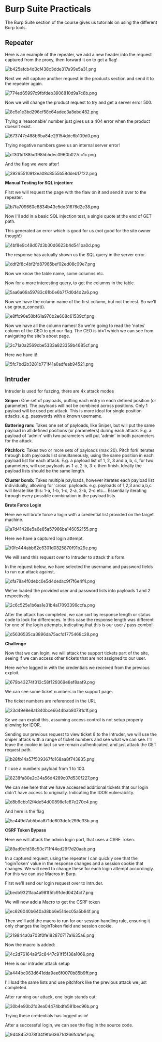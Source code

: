 # Burp Suite Practicals

The Burp Suite section of the course gives us tutorials on using the different Burp tools.

## Repeater

Here is an example of the repeater, we add a new header into the request captured from the proxy, then forward it on to get a flag!

![b425afcb4d3cf438c3dde317a99e5a31.png](images/d374b56796c0498aacab42b685eb06e4.png)

Next we will capture another request in the products section and send it to the repeater again.

![774ed65997c9fbfdeb3906810d9a7c6b.png](images/d33579a55eb14bac88dace8944e80e6c.png)

Now we will change the product request to try and get a server error 500.

![8c5e1e3bd296cf58c64adec3a8ebd482.png](images/bc29abc9179144b3b9da47e1d966cd23.png)

Trying a 'reasonable' number just gives us a 404 error when the product doesn't exist.

![673747c488b6ba84e29154ddc6b109d0.png](images/53ac54d26bad492c89aa1079890a0c1c.png)

Trying negative numbers gave us an internal server error!

![cf301d1885d1985b5dec0960b027cc1c.png](images/dafb5599090e4f468afa6184dfa88fbe.png)

And the flag we were after!

![39265510913ea08c8555b58ddeb17f22.png](images/9408d8d809d94c6b9a76d8431d1425bb.png)

**Manual Testing for SQL injection:**

First we will request the page with the flaw on it and send it over to the repeater.

![b7fa709660c8834b43e5de31676d2e38.png](images/032603b5a4004d7d926d943ee95b0cee.png)

Now I'll add in a basic SQL injection test, a single quote at the end of GET path.

This generated an error which is good for us (not good for the site owner though!)

![4bf8e9c48d07d3b30d6623b4d541ba0d.png](images/f58d9b83d74c468fa8b21ad1f148bc4d.png)

The response has actually shown us the SQL query in the server error.

![ddf2f8c4bf2fd87985bef02ed08c09e7.png](images/1513228e680f4889818933a1fba6e18b.png)

Now we know the table name, some columns etc.

Now for a more interesting query, to get the columns in the table.

![5aa6a69a59783c61b0e6b7f7d0d4d2a6.png](images/57e2470234424ada882e865278172e3e.png)

Now we have the column name of the first column, but not the rest. So we'll use group_concat().

![e8ffc90e50bf61a970b2e608c61539cf.png](images/459f6eec01064050a69aa5deccfb7ff3.png)

Now we have all the column names! So we're going to read the 'notes' column of the CEO to get our flag. The CEO is id=1 which we can see from navigating the site's about page.

![2c71a0a2569cbe5333a823359b4685cf.png](images/e7d826c91724421e9104ede67b9a945f.png)

Here we have it!

![5fc7bd2b3281b771f41a0adfeab94521.png](images/fa5a5814868e4afab5909bf3b884c956.png)

## Intruder

Intruder is used for fuzzing, there are 4x attack modes

**Sniper:** One set of payloads, putting each entry in each defined position (or parameter). The payloads will not be combined across positions. Only 1 payload will be used per attack. This is more ideal for single position attacks. e.g. passwords with a known username.

**Battering ram:** Takes one set of payloads, like Sniper, but will put the same payload in all defined positions (or parameters) during each attack. E.g. a payload of 'admin' with two parameters will put 'admin' in both parameters for the attack.

**Pitchfork:** Takes two or more sets of payloads (max 20). Pitch fork iterates through both payloads list simultaneously, using the same position in each payload list for each attack. E.g. a payload list of 1, 2, 3 and a, b, c, for two parameters, will use payloads as 1-a, 2-b, 3-c then finish. Ideally the payload lists should be the same length.

**Cluster bomb:** Takes multiple payloads, however iterates each payload list individually, allowing for 'cross' payloads. e.g. payloads of 1,2,3 and a,b,c will iterate like this: 1-a, 1-b, 1-c, 2-a, 2-b, 2-c etc... Essentially iterating through every possible combination in the payload lists.

**Brute Force Login**

Here we will brute force a login with a credential list provided on the target machine.

![a7d41428e5a6e85a57986ba146052155.png](images/686c6e0777c049b3a6a23cba0f22288e.png)

Here we have a captured login attempt.

![f0fc444abb62c6301d0825870f91b29e.png](images/3203e4b160154781bf52ab3e46b470a8.png)

We will send this request over to Intruder to attack this form.

In the request below, we have selected the username and password fields to run our attack against.

![dfa78a4f0debc0e5d4dedac9f7f6e4f4.png](images/f5b839ab7bf542e7a1fcc7da6a0c9f02.png)

We've loaded the provided user and password lists into payloads 1 and 2 respectively.

![2c6c525e1b6aa1e31b4a17093396ccfa.png](images/475d28780d7741069b8fae4befe526a2.png)

After the attack has completed, we can sort by response length or status code to look for differences. In this case the response length was different for one of the login attempts, indicating that this is our user / pass combo!

![d5636535ca3896da75acfd1775468c28.png](images/ee18bed06ed94698842b8798f41e052c.png)

**Challenge**

Now that we can login, we will attack the support tickets part of the site, seeing if we can access other tickets that are not assigned to our user.

Here we've logged in with the credentials we received from the previous exploit.

![679b43274f313c58f129369e8ef8aaf9.png](images/ca890a539fe54a6d8c93d1c3badae9a5.png)

We can see some ticket numbers in the support page.

The ticket numbers are referenced in the URL

![23d49e8e8a1340bce6644bab80781c1f.png](images/be5846e6d4d143c3914bab15acf6b075.png)

Se we can exploit this, assuming access control is not setup properly allowing for IDOR.

Sending our previous request to view ticket 6 to the Intruder, we will use the sniper attack with a range of ticket numbers and see what we can see. I'll leave the cookie in tact so we remain authenticated, and just attack the GET request path.

![b28fb14a57f509367fd168aa8f743835.png](images/5d326195369a4d08b2a7b52640ddedf3.png)

I'll use a numbers payload from 1 to 100.

![8238fa80e2c34a56d4289c07d530f227.png](images/790be02b02a441e1b38356872e9d509e.png)

We can see here that we have accessed additional tickets that our login didn't have access to originally. Indicating the IDOR vulnerability.

![d8b6cbb12f4de54d00898e1e87e270c4.png](images/318e952fd3db413aa1876886edd0be47.png)

And here is the flag

![5c449d7ab5bda871dc603defc299c33b.png](images/008d2e5c8aa44c4c88eb06da5c31561f.png)

**CSRF Token Bypass**

Here we will attack the admin login port, that uses a CSRF Token.

![89ad9cfd38c50c711f44ed29f7d20aab.png](images/556904799185405e8bfe763fcfdd7056.png)

In a captured request, using the repeater I can quickly see that the 'loginToken' value in the response changes and a session cookie that changes. We will need to change these for each login attempt accordingly. For this we can use Macros in Burp.

First we'll send our login request over to Intruder.

![bedb9321faa4a981f5fc91ded0424cf7.png](images/3bff5ff6aea94948909b7e360e7c3d5d.png)

We will now add a Macro to get the CSRF token

![ec626040b640a38bb6e514ec05a5b94f.png](images/373d72b1e4e141d7aa1645a0b3f794d2.png)

Then we'll add the macro to run for our session handling rule, ensuring it only changes the loginToken field and session cookie.

![219844a0a703f0fe182870717a1635a6.png](images/67107b07b82a4c14a481a888ffb3e9db.png)

Now the macro is added:

![4c2d76164a9f2c8447c91f15f36a1069.png](images/310dd8c527314a75a638353168cf29c6.png)

Here is our intruder attack setup

![a444bc063d641dda9ee6f0070b85b9ff.png](images/b6cc9bce8c2f4122904d3f3b559d0947.png)

I'll load the same lists and use pitchfork like the previous attack we just completed.

After running our attack, one login stands out:

![30b4e93b2fd3ea04474bdfe581bec96b.png](images/02e516f0c2454c7eb61da592268dbcdc.png)

Trying these credentials has logged us in!

After a successful login, we can see the flag in the source code.

![9448452078f34f9fb63671d266fdb1ef.png](images/5869ee3fa34a41f992245c4912150aec.png)